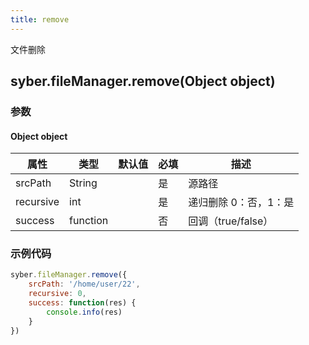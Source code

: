 ```yaml
---
title: remove
---
```


文件删除


## syber.fileManager.remove(Object object)
### 参数
#### Object object
| 属性     | 类型   | 默认值  |  必填 | 描述                         |
| ---------- | ------- | -------- | ---------------- | ----------------------------------
| srcPath | String |  | 是| 源路径 |
| recursive | int |  | 是 | 递归删除 0：否，1：是 |
| success | function |  |  否     | 回调（true/false）      |



### 示例代码

```javascript
syber.fileManager.remove({
    srcPath: '/home/user/22',
    recursive: 0,
    success: function(res) {
        console.info(res)
    }
})
```

